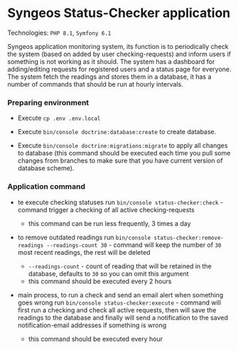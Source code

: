 # Syngeos Status-Checker application

Technologies: `PHP 8.1`, `Symfony 6.1`

Syngeos application monitoring system, its function is to periodically check the system (based on added by user checking-requests)
and inform users if something is not working as it should.
The system has a dashboard for adding/editing requests for registered users and a status page for everyone.
The system fetch the readings and stores them in a database, it has a number of commands that should be run at hourly intervals.


### Preparing environment

* Execute `cp .env .env.local`

* Execute `bin/console doctrine:database:create` to create database.

* Execute `bin/console doctrine:migrations:migrate` to
  apply all changes to database (this command should be executed each time you pull some changes from branches to make
  sure that you have current version of database scheme).

### Application command

* te execute checking statuses
  run `bin/console status-checker:check` - command trigger a checking of all active checking-requests
    - this command can be run less frequently, 3 times a day


* to remove outdated readings
  run `bin/console status-checker:remove-readings --readings-count 30` - command will keep the number of `30` most recent readings, the rest will be deleted
    - `--readings-count` - count of reading that will be retained in the database, defaults to `30` so you can omit this argument
    - this command should be executed every 2 hours


* main process, to run a check and send an email alert when something goes wrong
  run `bin/console status-checker:execute` - command will first run a checking and check all active requests, 
  then will save the readings to the database and finally will send a notification to the saved notification-email addresses if something is wrong
    - this command should be executed every hour

